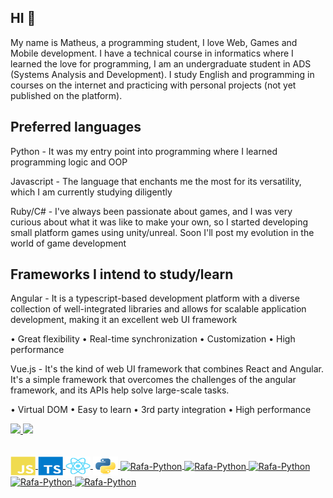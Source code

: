 ## HI 👋

My name is Matheus, a programming student, I love Web, Games and Mobile development. I have a technical course in informatics where I learned the love for programming, I am an undergraduate student in ADS (Systems Analysis and Development). I study English and programming in courses on the internet and practicing with personal projects (not yet published on the platform).

## Preferred languages

Python - It was my entry point into programming where I learned programming logic and OOP

Javascript - The language that enchants me the most for its versatility, which I am currently studying diligently

Ruby/C# - I've always been passionate about games, and I was very curious about what it was like to make your own, so I started developing small platform games using unity/unreal. Soon I'll post my evolution in the world of game development

## Frameworks I intend to study/learn

Angular - It is a typescript-based development platform with a diverse collection of well-integrated libraries and allows for scalable application development, making it an excellent web UI framework

• Great flexibility • Real-time synchronization • Customization • High performance

Vue.js - It's the kind of web UI framework that combines React and Angular. It's a simple framework that overcomes the challenges of the angular framework, and its APIs help solve large-scale tasks.

• Virtual DOM • Easy to learn • 3rd party integration • High performance

  
 <div>
  <a href="https://github.com/MatheuzsFer">
  <img height="165em" src="https://github-readme-stats.vercel.app/api?username=MatheuzsFer&show_icons=true&theme=dark&include_all_commits=true&count_private=true"/>
  <img height="165em" src="https://github-readme-stats.vercel.app/api/top-langs/?username=MatheuzsFer&layout=compact&langs_count=7&theme=dark"/>
</div>

<br>
  
<div style="display: inline_block"><br>
  <img align="center" alt="Rafa-Js" height="30" width="40" src="https://raw.githubusercontent.com/devicons/devicon/master/icons/javascript/javascript-plain.svg">
  <img align="center" alt="Rafa-Ts" height="30" width="40" src="https://raw.githubusercontent.com/devicons/devicon/master/icons/typescript/typescript-plain.svg">
  <img align="center" alt="Rafa-React" height="30" width="40" src="https://raw.githubusercontent.com/devicons/devicon/master/icons/react/react-original.svg">
  <img align="center" alt="Rafa-HTML" height="30" width="40" src="https://raw.githubusercontent.com/devicons/devicon/master/icons/python/python-original.svg">
  <img align="center" alt="Rafa-Python" height="30" width="40" src="https://cdn.jsdelivr.net/gh/devicons/devicon/icons/nodejs/nodejs-plain.svg"/>
  <img align="center" alt="Rafa-Python" height="30" width="40" src="https://cdn.jsdelivr.net/gh/devicons/devicon/icons/csharp/csharp-original.svg"/>
  <img align="center" alt="Rafa-Python" height="30" width="40"src="https://cdn.jsdelivr.net/gh/devicons/devicon/icons/ruby/ruby-original.svg"/>
  <img align="center" alt="Rafa-Python" height="30" width="40"src="https://cdn.jsdelivr.net/gh/devicons/devicon/icons/bootstrap/bootstrap-original.svg"/>
  <img align="center" alt="Rafa-Python" height="30" width="40"src="https://cdn.jsdelivr.net/gh/devicons/devicon/icons/tailwindcss/tailwindcss-plain.svg"/>
</div>
  
